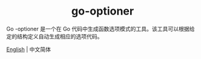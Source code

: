 <h1 align="center">
  go-optioner
</h1>
Go -optioner 是一个在 Go 代码中生成函数选项模式的工具。该工具可以根据给定的结构定义自动生成相应的选项代码。

[English](./README.md) | 中文简体
